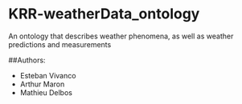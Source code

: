 # KRR-weatherData_ontology
An ontology that describes weather phenomena, as well as weather predictions and measurements

##Authors:
- Esteban Vivanco
- Arthur Maron
- Mathieu Delbos
